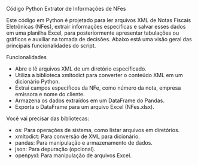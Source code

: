 Código Python Extrator de Informações de NFes

Este código em Python é projetado para ler arquivos XML de Notas Fiscais Eletrônicas (NFes), extrair informações específicas e salvar esses dados em uma planilha Excel, para posteriormente apresentar tabulações ou gráficos e auxiliar na tomada de decisões.
Abaixo está uma visão geral das principais funcionalidades do script.

Funcionalidades
- Abre e lê arquivos XML de um diretório especificado.
- Utiliza a biblioteca xmltodict para converter o conteúdo XML em um dicionário Python.
- Extrai campos específicos da NFe, como número da nota, empresa emissora e nome do cliente.
- Armazena os dados extraídos em um DataFrame do Pandas.
-  Exporta o DataFrame para um arquivo Excel (NFes.xlsx).
  
Você vai precisar das bibliotecas:
- os: Para operações de sistema, como listar arquivos em diretórios.
- xmltodict: Para conversão de XML para dicionário.
- pandas: Para manipulação e armazenamento de dados.
- json: Para depuração (opcional).
- openpyxl: Para manipulação de arquivos Excel.
